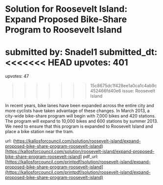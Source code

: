 # Solution for Roosevelt Island: Expand Proposed Bike-Share Program to Roosevelt Island #

submitted by: Snadel1
submitted_dt: 
<<<<<<< HEAD
upvotes: 401
=======
upvotes: 47
>>>>>>> 15c8675dc1f428ee1a0ca1c4ab9c452466fd40e6
issue: Roosevelt Island

In recent years, bike lanes have been expanded across the entire city and more cyclists have taken advantage of these changes. In March 2013, a city-wide bike-share program will begin with 7,000 bikes and 420 stations. The program will expand to 10,000 bikes and 600 stations by summer 2013. We need to ensure that this program is expanded to Roosevelt Island and place a bike station near the tram.

url: (https://kallosforcouncil.com/solution/roosevelt-island/expand-proposed-bike-share-program-roosevelt-island)[https://kallosforcouncil.com/solution/roosevelt-island/expand-proposed-bike-share-program-roosevelt-island]
pdf_url: [https://kallosforcouncil.com/printpdf/solution/roosevelt-island/expand-proposed-bike-share-program-roosevelt-island](https://kallosforcouncil.com/printpdf/solution/roosevelt-island/expand-proposed-bike-share-program-roosevelt-island)
